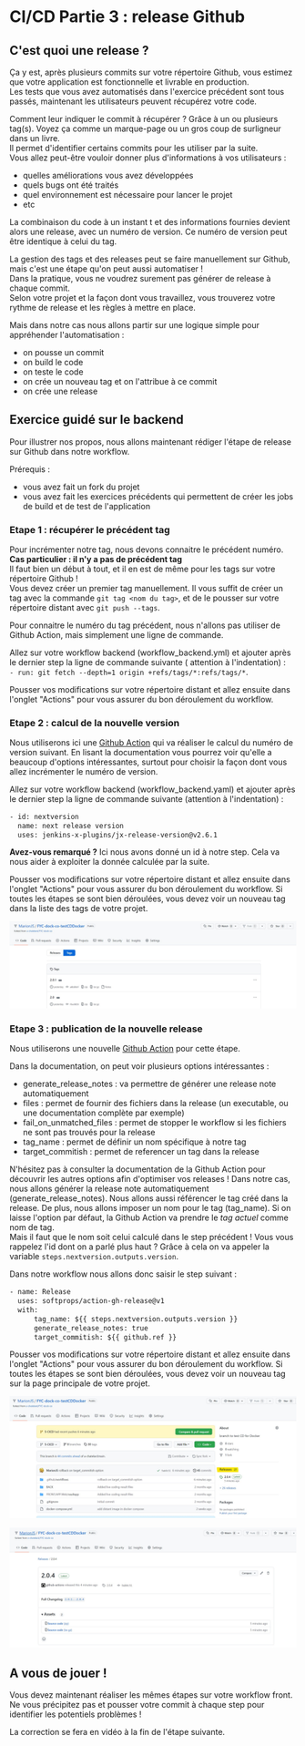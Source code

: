 # CI/CD Partie 3 : release Github

## C'est quoi une release ?

Ça y est, après plusieurs commits sur votre répertoire Github, vous estimez que votre application est fonctionnelle et
livrable en production.  
Les tests que vous avez automatisés dans l'exercice précédent sont tous passés, maintenant les utilisateurs peuvent
récupérez votre code.

Comment leur indiquer le commit à récupérer ? Grâce à un ou plusieurs tag(s). Voyez ça comme un marque-page ou un gros
coup de surligneur dans un livre.   
Il permet d'identifier certains commits pour les utiliser par la suite.  
Vous allez peut-être vouloir donner plus d'informations à vos utilisateurs :

- quelles améliorations vous avez développées
- quels bugs ont été traités
- quel environnement est nécessaire pour lancer le projet
- etc

La combinaison du code à un instant t et des informations fournies devient alors une release, avec un numéro de version.
Ce numéro de version peut être identique à celui du tag.

La gestion des tags et des releases peut se faire manuellement sur Github, mais c'est une étape qu'on peut aussi
automatiser !   
Dans la pratique, vous ne voudrez surement pas générer de release à chaque commit.   
Selon votre projet et la façon dont vous travaillez, vous trouverez votre rythme de release et les règles à mettre en
place.

Mais dans notre cas nous allons partir sur une logique simple pour appréhender l'automatisation :

- on pousse un commit
- on build le code
- on teste le code
- on crée un nouveau tag et on l'attribue à ce commit
- on crée une release

## Exercice guidé sur le backend

Pour illustrer nos propos, nous allons maintenant rédiger l'étape de release sur Github dans notre workflow.

Prérequis :

- vous avez fait un fork du projet
- vous avez fait les exercices précédents qui permettent de créer les jobs de build et de test de l'application

### Etape 1 : récupérer le précédent tag

Pour incrémenter notre tag, nous devons connaitre le précédent numéro.  
**Cas particulier : il n'y a pas de précédent tag**  
Il faut bien un début à tout, et il en est de même pour les tags sur votre répertoire Github !   
Vous devez créer un premier tag manuellement. Il vous suffit de créer un tag avec la commande ``git tag <nom du tag>``,
et de le pousser sur votre répertoire distant avec ``git push --tags``.

Pour connaitre le numéro du tag précédent, nous n'allons pas utiliser de Github Action, mais simplement une ligne de
commande.

Allez sur votre workflow backend (workflow_backend.yml) et ajouter après le dernier step la ligne de commande suivante (
attention à l'indentation) :  
``- run: git fetch --depth=1 origin +refs/tags/*:refs/tags/*``.

Pousser vos modifications sur votre répertoire distant et allez ensuite dans l'onglet "Actions" pour vous assurer du bon
déroulement du workflow.

### Etape 2 : calcul de la nouvelle version

Nous utiliserons ici une [Github Action](https://github.com/jenkins-x-plugins/jx-release-version) qui va réaliser le
calcul du numéro de version suivant. En lisant la documentation vous pourrez voir qu'elle a beaucoup d'options
intéressantes, surtout pour choisir la façon dont vous allez incrémenter le numéro de version.

Allez sur votre workflow backend (workflow_backend.yaml) et ajouter après le dernier step la ligne de commande
suivante (attention à l'indentation) :  
```
- id: nextversion 
  name: next release version 
  uses: jenkins-x-plugins/jx-release-version@v2.6.1
```

**Avez-vous remarqué ?**
Ici nous avons donné un id à notre step. Cela va nous aider à exploiter la donnée calculée par la suite.

Pousser vos modifications sur votre répertoire distant et allez ensuite dans l'onglet "Actions" pour vous assurer du bon
déroulement du workflow. Si toutes les étapes se sont bien déroulées, vous devez voir un nouveau tag dans la liste des
tags de votre projet.

![tag](images/CICD/Release/CICD_tags.jpg)

### Etape 3 : publication de la nouvelle release

Nous utiliserons une nouvelle [Github Action](https://github.com/softprops/action-gh-release) pour cette étape.

Dans la documentation, on peut voir plusieurs options intéressantes :

- generate_release_notes : va permettre de générer une release note automatiquement
- files : permet de fournir des fichiers dans la release (un executable, ou une documentation complète par exemple)
- fail_on_unmatched_files : permet de stopper le workflow si les fichiers ne sont pas trouvés pour la release
- tag_name : permet de définir un nom spécifique à notre tag
- target_commitish : permet de referencer un tag dans la release

N'hésitez pas à consulter la documentation de la Github Action pour découvrir les autres options afin d'optimiser vos
releases !
Dans notre cas, nous allons générer la release note automatiquement (generate_release_notes). Nous allons aussi
référencer le tag créé dans la release. De plus, nous allons imposer un nom pour le tag (tag_name). Si on laisse
l'option par défaut, la Github Action va prendre le *tag actuel* comme nom de tag.  
Mais il faut que le nom soit celui calculé dans le step précédent ! Vous vous rappelez l'id dont on a parlé plus
haut ? Grâce à cela on va appeler la variable ``steps.nextversion.outputs.version``.

Dans notre workflow nous allons donc saisir le step suivant :  
```
- name: Release 
  uses: softprops/action-gh-release@v1 
  with:
      tag_name: ${{ steps.nextversion.outputs.version }} 
      generate_release_notes: true 
      target_commitish: ${{ github.ref }}
```

Pousser vos modifications sur votre répertoire distant et allez ensuite dans l'onglet "Actions" pour vous assurer du bon
déroulement du workflow. Si toutes les étapes se sont bien déroulées, vous devez voir un nouveau tag sur la page
principale de votre projet.

![tag](images/CICD/Release/CICD_release_accueil.jpg)

![tag](images/CICD/Release/CICD_release.jpg)

## A vous de jouer ! 

Vous devez maintenant réaliser les mêmes étapes sur votre workflow front.
Ne vous précipitez pas et pousser votre commit à chaque step pour identifier les potentiels problèmes !

La correction se fera en vidéo à la fin de l'étape suivante. 